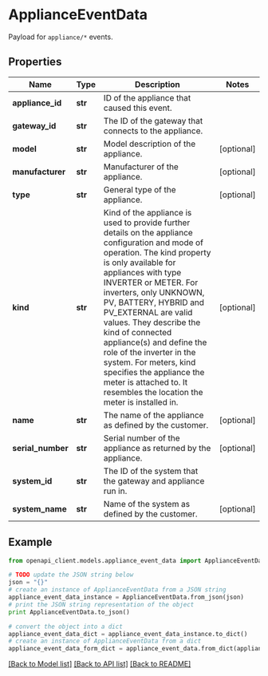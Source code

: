 # ApplianceEventData

Payload for `appliance/*` events.

## Properties
Name | Type | Description | Notes
------------ | ------------- | ------------- | -------------
**appliance_id** | **str** | ID of the appliance that caused this event. | 
**gateway_id** | **str** | The ID of the gateway that connects to the appliance. | 
**model** | **str** | Model description of the appliance. | [optional] 
**manufacturer** | **str** | Manufacturer of the appliance. | [optional] 
**type** | **str** | General type of the appliance. | [optional] 
**kind** | **str** | Kind of the appliance is used to provide further details on the appliance configuration and mode of operation. The kind property is only available for appliances with type INVERTER or METER. For inverters, only UNKNOWN, PV, BATTERY, HYBRID and PV_EXTERNAL are valid values. They describe the  kind of connected appliance(s) and define the role of the inverter in the system. For meters, kind specifies the appliance the meter is attached to. It resembles the location the meter is installed in.  | [optional] 
**name** | **str** | The name of the appliance as defined by the customer. | [optional] 
**serial_number** | **str** | Serial number of the appliance as returned by the appliance. | [optional] 
**system_id** | **str** | The ID of the system that the gateway and appliance run in. | 
**system_name** | **str** | Name of the system as defined by the customer. | [optional] 

## Example

```python
from openapi_client.models.appliance_event_data import ApplianceEventData

# TODO update the JSON string below
json = "{}"
# create an instance of ApplianceEventData from a JSON string
appliance_event_data_instance = ApplianceEventData.from_json(json)
# print the JSON string representation of the object
print ApplianceEventData.to_json()

# convert the object into a dict
appliance_event_data_dict = appliance_event_data_instance.to_dict()
# create an instance of ApplianceEventData from a dict
appliance_event_data_form_dict = appliance_event_data.from_dict(appliance_event_data_dict)
```
[[Back to Model list]](../README.md#documentation-for-models) [[Back to API list]](../README.md#documentation-for-api-endpoints) [[Back to README]](../README.md)


